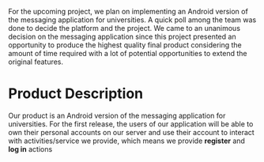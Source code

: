 For the upcoming project, we plan on implementing an Android version of the messaging application for universities. A quick poll among the team was done to decide the platform and the project. We came to an unanimous decision on the messaging application since this project presented an opportunity to produce the highest quality final product considering the amount of time required with a lot of potential opportunities to extend the original features.


<h1>Product Description</h1>

Our product is an Android version of the messaging application for universities. For the first release, the users of our application will be able to own their personal accounts on our server and use their account to interact with activities/service we provide, which means we provide <b>register</b> and <b>log in</b> actions
